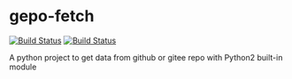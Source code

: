 # gepo-fetch

[![Build Status](https://img.shields.io/travis/xcatliu/pagic.svg)](https://travis-ci.org/xcatliu/pagic) 
[![Build Status](https://img.shields.io/github/stars/anti-copy/gepo-fetch)](https://travis-ci.org/anti-copy/gepo-fetch.svg?branch=main)

A python project to get data from github or gitee repo with Python2 built-in module


